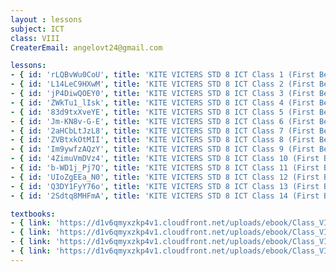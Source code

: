```yaml
--- 
layout : lessons 
subject: ICT
class: VIII
CreaterEmail: angelovt24@gmail.com

lessons: 
- { id: 'rLQBvWu0CoU', title: 'KITE VICTERS STD 8 ICT Class 1 (First Bell-ഫസ്റ്റ് ബെല്‍)' }
- { id: 'L14LeC9HXwM', title: 'KITE VICTERS STD 8 ICT Class 2 (First Bell-ഫസ്റ്റ് ബെല്‍)' }
- { id: 'jP4DiwQOEY0', title: 'KITE VICTERS STD 8 ICT Class 3 (First Bell-ഫസ്റ്റ് ബെല്‍)' }
- { id: 'ZWkTu1_lIsk', title: 'KITE VICTERS STD 8 ICT Class 4 (First Bell-ഫസ്റ്റ് ബെല്‍)' }
- { id: '83d9txXveYE', title: 'KITE VICTERS STD 8 ICT Class 5 (First Bell-ഫസ്റ്റ് ബെല്‍)' }
- { id: 'Jm-KN8v-G-E', title: 'KITE VICTERS STD 8 ICT Class 6 (First Bell-ഫസ്റ്റ് ബെല്‍)' }
- { id: '2aHCbLtJzL8', title: 'KITE VICTERS STD 8 ICT Class 7 (First Bell-ഫസ്റ്റ് ബെല്‍)' }
- { id: 'ZVBtxkOtMII', title: 'KITE VICTERS STD 8 ICT Class 8 (First Bell-ഫസ്റ്റ് ബെല്‍)' }
- { id: 'Im9ywfzAQzY', title: 'KITE VICTERS STD 8 ICT Class 9 (First Bell-ഫസ്റ്റ് ബെല്‍)' }
- { id: '4ZimuVmDVz4', title: 'KITE VICTERS STD 8 ICT Class 10 (First Bell-ഫസ്റ്റ് ബെല്‍)' }
- { id: 'b-WD1j_Pj7Q', title: 'KITE VICTERS STD 8 ICT Class 11 (First Bell-ഫസ്റ്റ് ബെല്‍)' }
- { id: 'UIoZgEEa_N0', title: 'KITE VICTERS STD 8 ICT Class 12 (First Bell-ഫസ്റ്റ് ബെല്‍)' }
- { id: 'Q3DY1FyY76o', title: 'KITE VICTERS STD 8 ICT Class 13 (First Bell-ഫസ്റ്റ് ബെല്‍)' }
- { id: '2Sdtq8MHFmA', title: 'KITE VICTERS STD 8 ICT Class 14 (First Bell-ഫസ്റ്റ് ബെല്‍)' }

textbooks:
- { link: 'https://d1v6qmyxzkp4v1.cloudfront.net/uploads/ebook/Class_VIII/ICT%20English/ICTEnglish.pdf', title: 'ICT Part -1' , medium: 'English' }
- { link: 'https://d1v6qmyxzkp4v1.cloudfront.net/uploads/ebook/Class_VIII/ICT-8(E)_Vol-2/ICT-8(E)_Vol-2.pdf', title: 'ICT Part -2' , medium: 'English' }
- { link: 'https://d1v6qmyxzkp4v1.cloudfront.net/uploads/ebook/Class_VIII/ICT%20Malayalam/ICTMalayalam.pdf', title: 'ICT Part -1' , medium: 'Malayalam' }
- { link: 'https://d1v6qmyxzkp4v1.cloudfront.net/uploads/ebook/Class_VIII/ICT-8(M)_Vol-2/ICT-8(M)_Vol-2.pdf', title: 'ICT Part -2' , medium: 'Malayalam' }
--- 
```

